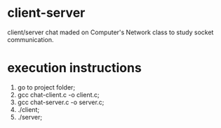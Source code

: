 # client-server
client/server chat maded on Computer's Network class to study socket communication.

# execution instructions
1. go to project folder;
2. gcc chat-client.c -o client.c;
3. gcc chat-server.c -o server.c;
4. ./client;
5. ./server;
